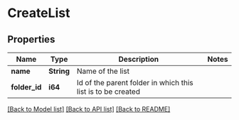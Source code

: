 # CreateList

## Properties

Name | Type | Description | Notes
------------ | ------------- | ------------- | -------------
**name** | **String** | Name of the list | 
**folder_id** | **i64** | Id of the parent folder in which this list is to be created | 

[[Back to Model list]](../README.md#documentation-for-models) [[Back to API list]](../README.md#documentation-for-api-endpoints) [[Back to README]](../README.md)


